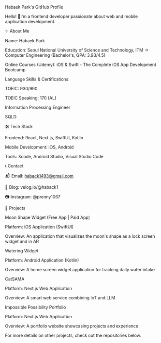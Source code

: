 Habaek Park's GitHub Profile

Hello! 👋I'm a frontend developer passionate about web and mobile application development.

✨ About Me

Name: Habaek Park

Education: Seoul National University of Science and Technology, ITM → Computer Engineering (Bachelor's, GPA: 3.93/4.5)

Online Courses (Udemy): iOS & Swift - The Complete iOS App Development Bootcamp

Language Skills & Certifications:

TOEIC: 930/990

TOEIC Speaking: 170 (AL)

Information Processing Engineer

SQLD

🛠️ Tech Stack

Frontend: React, Next.js, SwiftUI, Kotlin

Mobile Development: iOS, Android

Tools: Xcode, Android Studio, Visual Studio Code

📞 Contact

📬 Email: haback1493@gmail.com

📝 Blog: velog.io/@haback1

📷 Instagram: @prenny1067

📂 Projects

Moon Shape Widget (Free App | Paid App)

Platform: iOS Application (SwiftUI)

Overview: An application that visualizes the moon's shape as a lock screen widget and in AR

Watering Widget

Platform: Android Application (Kotlin)

Overview: A home screen widget application for tracking daily water intake

CatSAMA

Platform: Next.js Web Application

Overview: A smart web service combining IoT and LLM

Impossible Possibility Portfolio

Platform: Next.js Web Application

Overview: A portfolio website showcasing projects and experience

For more details on other projects, check out the repositories below.


